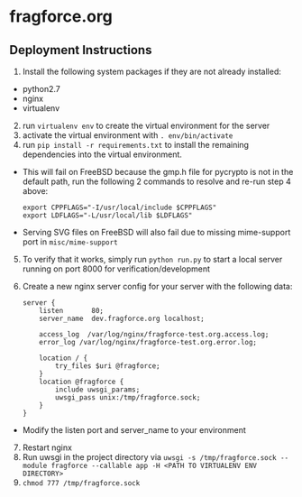 # fragforce.org
## Deployment Instructions
1. Install the following system packages if they are not already installed:
  * python2.7
  * nginx
  * virtualenv
2. run ```virtualenv env``` to create the virtual environment for the server
3. activate the virtual environment with ```. env/bin/activate```
4. run ```pip install -r requirements.txt``` to install the remaining dependencies into the virtual environment.
  * This will fail on FreeBSD because the gmp.h file for pycrypto is not in the default path, run the following 2 commands to resolve and re-run step 4 above:

    ```
    export CPPFLAGS="-I/usr/local/include $CPPFLAGS"
    export LDFLAGS="-L/usr/local/lib $LDFLAGS"
    ```
  * Serving SVG files on FreeBSD will also fail due to missing mime-support port in ```misc/mime-support```
5. To verify that it works, simply run ```python run.py``` to start a local server running on port 8000 for verification/development
6. Create a new nginx server config for your server with the following data: 

    ```
    server {
        listen       80;
        server_name  dev.fragforce.org localhost;

        access_log  /var/log/nginx/fragforce-test.org.access.log;
        error_log /var/log/nginx/fragforce-test.org.error.log;

        location / {
            try_files $uri @fragforce;
        }
        location @fragforce {
            include uwsgi_params;
            uwsgi_pass unix:/tmp/fragforce.sock;
        }
    }
    ```
  * Modify the listen port and server_name to your environment
7. Restart nginx
8. Run uwsgi in the project directory via ```uwsgi -s /tmp/fragforce.sock --module fragforce --callable app -H <PATH TO VIRTUALENV ENV DIRECTORY>```
9. ```chmod 777 /tmp/fragforce.sock```
